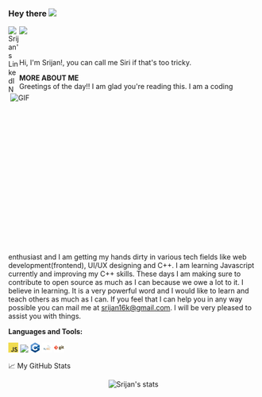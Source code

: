 ### Hey there <img src="https://media.giphy.com/media/hvRJCLFzcasrR4ia7z/giphy.gif" width="25px">
<a href="https://www.linkedin.com/in/srijan0511/">
  <img align="left" alt="Srijan's LinkedIN" width="22px" src="https://raw.githubusercontent.com/peterthehan/peterthehan/master/assets/linkedin.svg" />
</a>


![](https://visitor-badge.glitch.me/badge?page_id=Srijan0519.Srijan0519)

<br />

Hi, I'm Srijan!, you can call me Siri if that's too tricky.
<img align="right" alt="GIF" src="https://media.tenor.com/images/d1d7f6ef9cf24497a9d61b0a83a0f50e/tenor.gif" width="500" height="320" />
  
**MORE ABOUT ME**
<br>
Greetings of the day!!
I am glad you're reading this.
I am a coding enthusiast and I am getting my hands dirty in various tech fields like web development(frontend), UI/UX designing and C++.
I am learning Javascript currently and improving my C++ skills. These days I am making sure to contribute to open source as much as I can because we owe a lot to it.
I believe in learning. It is a very powerful word and I would like to learn and teach others as much as I can.
If you feel that I can help you in any way possible you can mail me at srijan16k@gmail.com. I will be very pleased to assist you with things.

**Languages and Tools:**  

<code><img height="20" src="https://raw.githubusercontent.com/github/explore/80688e429a7d4ef2fca1e82350fe8e3517d3494d/topics/javascript/javascript.png"></code>
<img height="35" src="https://cdn.iconscout.com/icon/free/png-512/figma-682083.png" />
<code><img height="20" src="https://raw.githubusercontent.com/github/explore/80688e429a7d4ef2fca1e82350fe8e3517d3494d/topics/cpp/cpp.png"></code>
<code><img height="20" src="https://raw.githubusercontent.com/github/explore/80688e429a7d4ef2fca1e82350fe8e3517d3494d/topics/mysql/mysql.png"></code>
<code><img height="20" src="https://raw.githubusercontent.com/github/explore/80688e429a7d4ef2fca1e82350fe8e3517d3494d/topics/git/git.png"></code>


📈 My GitHub Stats

<p align="center"> <img src="https://github-readme-stats.vercel.app/api?username=srijan0519&show_icons=true&theme=gotham" alt="Srijan's stats" />




